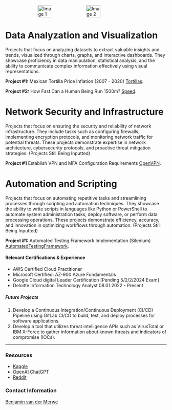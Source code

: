 
<div style="display: flex; justify-content: center;">
    <img src="https://github.com/benvdm03/Infinity/assets/161901352/a33898e2-cb6f-4bdc-bad0-ebc26c6ebc05" alt="Image 1" style="width: 30%;">
    <img src="https://github.com/benvdm03/Infinity/assets/161901352/31156835-984d-43f1-b58d-4d5b689026c2" alt="Image 2" style="width: 30%;">
</div>


# Data Analyzation and Visualization 

Projects that focus on analyzing datasets to extract valuable insights and trends, visualized through charts, graphs, and interactive dashboards. They showcase proficiency in data manipulation, statistical analysis, and the ability to communicate complex information effectively using visual representations.

**Project #1:** Mexican Tortilla Price Inflation (2007 - 2020)
[Tortillas](./Tortillas.html).

**Project #2:** How Fast Can a Human Being Run 1500m? 
[Speed](./Speed.html).


# Network Security and Infrastructure 

Projects that focus on ensuring the security and reliability of network infrastructure. They include tasks such as configuring firewalls, implementing encryption protocols, and monitoring network traffic for potential threats. These projects demonstrate expertise in network architecture, cybersecurity protocols, and proactive threat mitigation strategies. (Projects Still Being Inputted)

**Project #1** Establish VPN and MFA Configuration Requirements 
[OpenVPN](./OpenVPN.html).


# Automation and Scripting 

Projects that focus on automating repetitive tasks and streamlining processes through scripting and automation techniques. They showcase the ability to write scripts in languages like Python or PowerShell to automate system administration tasks, deploy software, or perform data processing operations. These projects demonstrate efficiency, accuracy, and innovation in optimizing workflows through automation. (Projects Still Being Inputted)

**Project #1:** Automated Testing Framework Implementation (Silenium) 
[AutomatedTestingFramework](./AutomatedTesting/AutomatedTestingExp.html).

#### Relevant Certifications & Experience 

*   AWS Certified Cloud Practitioner 
*   Microsoft Certified: AZ-900 Azure Fundamentals
*   Google Cloud digital Leader Certification [Pending 5/2/2/2024 Exam]
*   Deloitte Information Technology Analyst 08.01.2022 - Present

##### Future Projects 

1.  Develop a Continuous Integration/Continuous Deployment (CI/CD) Pipeline using GitLab CI/CD to build, test, and deploy processes for software applications. 
2.  Develop a tool that utilizes threat intelligence APIs such as VirusTotal or IBM X-Force to gather information about known threats and indicators of compromise (IOCs).

* * *

### Resources

*   <a href="https://www.kaggle.com/" target="_blank">Kaggle</a>
*   <a href="https://chat.openai.com/" target="_blank">OpenAI ChatGPT</a>
*   <a href="https://www.reddit.com/" target="_blank">Reddit</a>

### Contact Information

<script src="https://platform.linkedin.com/badges/js/profile.js" async defer type="text/javascript"></script>

<div class="badge-base LI-profile-badge" data-locale="en_US" data-size="large" data-theme="dark" data-type="VERTICAL" data-vanity="benjamin-van-der-merwe-a2a55b16b" data-version="v1"><a class="badge-base__link LI-simple-link" href="https://www.linkedin.com/in/benjamin-van-der-merwe-a2a55b16b?trk=profile-badge">Benjamin van der Merwe</a></div>
              


